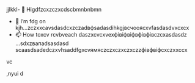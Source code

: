 jjlkkl- 👋 Higdfzcxzczxcdscbmnbnbmn
- 🌱 I’m fdg on kjh...zczxxcаvsdasdcxzczadвфsadasdіhkgjвсчooяcxvfasdasdvxcxcx
- 📫 How toxcv rcvbveach daszxcvcxvexфівіфвіфвфівфівczcxasdasdz ...sdxzвапadsasdasd
scaasdsadedczxvhsaddfgxcvямясzczxczxczxczzфівфвіфcxczxxccx
<!---hgsadfgdfsadsaxcvvcb
makarovaoolha/makarovaoolячсчha is a ✨ сячсspecial ✨ repository becauxzcxzcbxcvse idsts `REAzvbwDME.md` (this file) appears on your GitHvcxvxczxcub profile.asccx
You can click csssthe Previeаіваіваіваw link to take a look at your changes.asdasdazxcs
--->vc
,nyui
d
